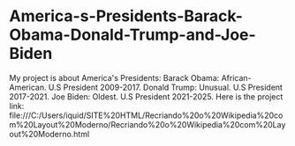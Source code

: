 # America-s-Presidents-Barack-Obama-Donald-Trump-and-Joe-Biden
My project is about America's Presidents: Barack Obama: African-American. U.S President 2009-2017. Donald Trump: Unusual. U.S President 2017-2021. Joe Biden: Oldest. U.S President 2021-2025. Here is the project link: file:///C:/Users/iquid/SITE%20HTML/Recriando%20o%20Wikipedia%20com%20Layout%20Moderno/Recriando%20o%20Wikipedia%20com%20Layout%20Moderno.html

